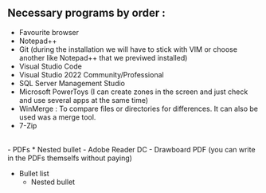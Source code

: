 
## Necessary programs by order :
- Favourite browser
- Notepad++ 
- Git (during the installation we will have to stick with VIM or choose another like Notepad++ that we previwed installed)
- Visual Studio Code
- Visual Studio 2022 Community/Professional
- SQL Server Management Studio
- Microsoft PowerToys (I can create zones in the screen and just check and use several apps at the same time)
- WinMerge : To compare files or directories for differences. It can also be used was a merge tool. 
- 7-Zip
<br/>
- PDFs
    * Nested bullet
    - Adobe Reader DC 
    - Drawboard PDF (you can write in the PDFs themselfs without paying)
    
* Bullet list
    * Nested bullet
